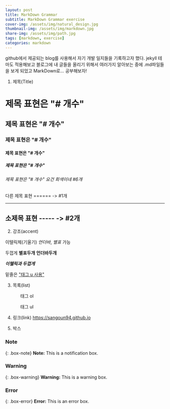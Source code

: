 ```yaml
---
layout: post
title: MarkDown Grammar
subtitle: MarkDown Grammar exercise
cover-img: /assets/img/natural_design.jpg
thumbnail-img: /assets/img/markdown.jpg
share-img: /assets/img/path.jpg
tags: [markdown, exercise]
categories: markdown
---
```


github에서 제공되는 blog를 사용해서 자기 개발 일지들을 기록하고자 했다. jekyll 테마도 적용해보고 블로그에 내 글들을 올리기 위해서 여러가지 알아보는 중에 .md파일들을 보게 되었고 MarkDown로... 공부해보자!

1. 제목(Title)
# 제목 표현은 "# 개수"
## 제목 표현은 "# 개수"
### 제목 표현은 "# 개수"
#### 제목 표현은 "# 개수"
##### 제목 표현은 "# 개수"
###### 제목 표현은 "# 개수" 요건 회색이네 #6개
다른 제목 표현 ====== -> #1개
____________
소제목 표현 ----- -> #2개
---------

2. 강조(accent)

이텔릭체(기울기) _언더바_, *별표* 가능

두껍게 **별표두개** __언더바두개__

_**이텔릭과 두껍게**_

밑줄은 <u>"태그 u 사용"</u>

3. 목록(list)

<ol>
<ol>태그 ol</ol>
<ul>태그 ul</ul>
</ol>

4. 링크(link)
<a>https://sangoun94.github.io</a>

5. 박스

### Note

{: .box-note}
**Note:** This is a notification box.

### Warning

{: .box-warning}
**Warning:** This is a warning box.

### Error

{: .box-error}
**Error:** This is an error box.





